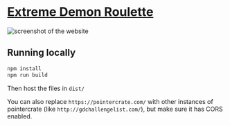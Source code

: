 # [Extreme Demon Roulette](https://matcool.github.io/extreme-demon-roulette/)

![screenshot of the website](https://i.imgur.com/0Ws36xN.png)

## Running locally

```bash
npm install
npm run build
```

Then host the files in `dist/`

You can also replace `https://pointercrate.com/` with other instances of pointercrate (like `http://gdchallengelist.com/`), but make sure it has CORS enabled.
